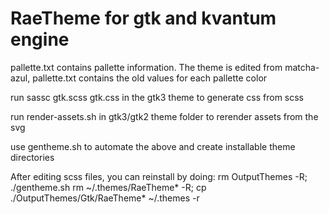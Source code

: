 # RaeTheme for gtk and kvantum engine
pallette.txt contains pallette information. The theme is edited from matcha-azul, pallette.txt contains the old values for each pallette color

run sassc gtk.scss gtk.css in the gtk3 theme to generate css from scss

run render-assets.sh in gtk3/gtk2 theme folder to rerender assets from the svg

use gentheme.sh to automate the above and create installable theme directories

After editing scss files, you can reinstall by doing:
rm OutputThemes -R; ./gentheme.sh
rm ~/.themes/RaeTheme* -R; cp ./OutputThemes/Gtk/RaeTheme* ~/.themes -r

